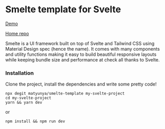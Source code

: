 # Smelte template for Svelte
[Demo](https://smelte.netlify.com)

[Home repo](https://github.com/matyunya/smelte)

Smelte is a UI framework built on top of Svelte and Tailwind CSS using Material Design spec (hence the name).
It comes with many components and utility functions making it easy to build beautiful responsive layouts while keeping
bundle size and performance at check all thanks to Svelte.

### Installation
Clone the project, install the dependencies and write some pretty code!
```
npx degit matyunya/smelte-template my-svelte-project
cd my-svelte-project
yarn && yarn dev
```
or
```
npm install && npm run dev
```
